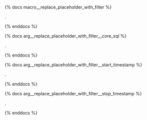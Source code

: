 {% docs macro__replace_placeholder_with_filter %}

.

{% enddocs %}


{% docs arg__replace_placeholder_with_filter__core_sql %}

.

{% enddocs %}


{% docs arg__replace_placeholder_with_filter__start_timestamp %}

.

{% enddocs %}


{% docs arg__replace_placeholder_with_filter__stop_timestamp %}

.

{% enddocs %}